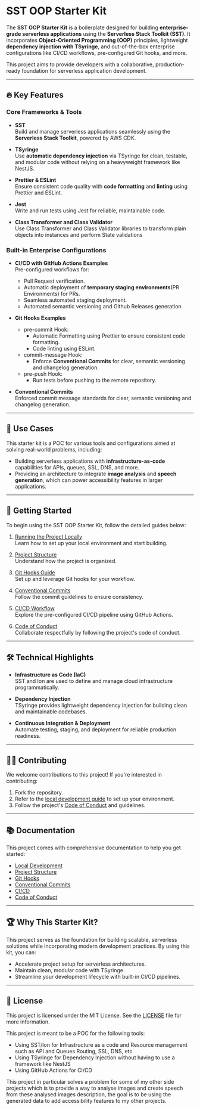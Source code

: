 # SST OOP Starter Kit

The **SST OOP Starter Kit** is a boilerplate designed for building **enterprise-grade serverless applications**
using the **Serverless Stack Toolkit (SST)**. It incorporates **Object-Oriented Programming (OOP)** principles,
lightweight **dependency injection with TSyringe**, and out-of-the-box enterprise configurations like CI/CD workflows,
pre-configured Git hooks, and more.

This project aims to provide developers with a collaborative, production-ready foundation for serverless application
development.

---

## 🔥 Key Features

### Core Frameworks & Tools

- **SST**  
  Build and manage serverless applications seamlessly using the **Serverless Stack Toolkit**, powered by AWS CDK.

- **TSyringe**  
  Use **automatic dependency injection** via TSyringe for clean, testable, and modular code without relying on a heavyweight framework like NestJS.

- **Prettier & ESLint**  
  Ensure consistent code quality with **code formatting** and **linting** using Prettier and ESLint.

- **Jest**  
  Write and run tests using Jest for reliable, maintainable code.

- **Class Transformer and Class Validator**  
  Use Class Transformer and Class Validator libraries to transform plain objects into instances and perform State validations

### Built-in Enterprise Configurations

- **CI/CD with GitHub Actions Examples**  
  Pre-configured workflows for:

  - Pull Request verification.
  - Automatic deployment of **temporary staging environments**(PR Environments) for PRs.
  - Seamless automated staging deployment.
  - Automated semantic versioning and Github Releases generation

- **Git Hooks Examples**

  - pre-commit Hook:
    - Automatic Formatting using Prettier to ensure consistent code formatting.
    - Code linting using ESLint.
  - commit-message Hook:
    - Enforce **Conventional Commits** for clear, semantic versioning and changelog generation.
  - pre-push Hook:
    - Run tests before pushing to the remote repository.

- **Conventional Commits**  
  Enforced commit message standards for clear, semantic versioning and changelog generation.

---

## 🌟 Use Cases

This starter kit is a POC for various tools and configurations aimed at solving real-world problems, including:

- Building serverless applications with **infrastructure-as-code** capabilities for APIs, queues, SSL, DNS, and more.
- Providing an architecture to integrate **image analysis** and **speech generation**, which can power accessibility features in larger applications.

---

## 🚀 Getting Started

To begin using the SST OOP Starter Kit, follow the detailed guides below:

1. [Running the Project Locally](./docs/LOCAL_DEVELOPMENT.md)  
   Learn how to set up your local environment and start building.

2. [Project Structure](./docs/PROJECT_STRUCTURE.md)  
   Understand how the project is organized.

3. [Git Hooks Guide](./docs/GIT_HOOKS.md)  
   Set up and leverage Git hooks for your workflow.

4. [Conventional Commits](./docs/CONVENTIONAL_COMMITS.md)  
   Follow the commit guidelines to ensure consistency.

5. [CI/CD Workflow](./docs/CI&CD.md)  
   Explore the pre-configured CI/CD pipeline using GitHub Actions.

6. [Code of Conduct](./CODE_OF_CONDUCT.md)  
   Collaborate respectfully by following the project's code of conduct.

---

## 🛠 Technical Highlights

- **Infrastructure as Code (IaC)**  
  SST and Ion are used to define and manage cloud infrastructure programmatically.

- **Dependency Injection**  
  TSyringe provides lightweight dependency injection for building clean and maintainable codebases.

- **Continuous Integration & Deployment**  
  Automate testing, staging, and deployment for reliable production readiness.

---

## 🧑‍💻 Contributing

We welcome contributions to this project! If you're interested in contributing:

1. Fork the repository.
2. Refer to the [local development guide](./docs/LOCAL_DEVELOPMENT.md) to set up your environment.
3. Follow the project's [Code of Conduct](./CODE_OF_CONDUCT.md) and guidelines.

---

## 📚 Documentation

This project comes with comprehensive documentation to help you get started:

- [Local Development](./docs/LOCAL_DEVELOPMENT.md)
- [Project Structure](./docs/PROJECT_STRUCTURE.md)
- [Git Hooks](./docs/GIT_HOOKS.md)
- [Conventional Commits](./docs/CONVENTIONAL_COMMITS.md)
- [CI/CD](./docs/CI&CD.md)
- [Code of Conduct](./CODE_OF_CONDUCT.md)

---

## 🏆 Why This Starter Kit?

This project serves as the foundation for building scalable, serverless solutions while incorporating modern development practices. By using this kit, you can:

- Accelerate project setup for serverless architectures.
- Maintain clean, modular code with TSyringe.
- Streamline your development lifecycle with built-in CI/CD pipelines.

---

## 📢 License

This project is licensed under the MIT License. See the [LICENSE](./LICENSE) file for more information.

This project is meant to be a POC for the following tools:

- Using SST/Ion for Infrastructure as a code and Resource management such as API and Queues Routing, SSL, DNS, etc
- Using TSyringe for Dependency Injection without having to use a framework like NestJS
- Using GitHub Actions for CI/CD

This project in particular solves a problem for some of my other side projects
which is to provide a way to analyse images and create speech from these analysed images description,
the goal is to be using the generated data to add accessibility features to my other projects.
